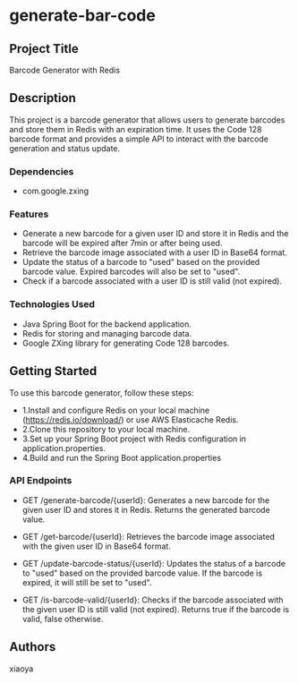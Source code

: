# generate-bar-code

## Project Title
Barcode Generator with Redis

## Description
This project is a barcode generator that allows users to generate barcodes and store them in Redis with an expiration time. 
It uses the Code 128 barcode format and provides a simple API to interact with the barcode generation and status update.

### Dependencies

* com.google.zxing

### Features
* Generate a new barcode for a given user ID and store it in Redis and the barcode will be expired after 7min or after being used.
* Retrieve the barcode image associated with a user ID in Base64 format.
* Update the status of a barcode to "used" based on the provided barcode value. Expired barcodes will also be set to "used".
* Check if a barcode associated with a user ID is still valid (not expired).

### Technologies Used
* Java Spring Boot for the backend application.
* Redis for storing and managing barcode data.
* Google ZXing library for generating Code 128 barcodes.

## Getting Started
To use this barcode generator, follow these steps:

* 1.Install and configure Redis on your local machine (https://redis.io/download/) or use AWS Elasticache Redis.
* 2.Clone this repository to your local machine.
* 3.Set up your Spring Boot project with Redis configuration in application.properties.
* 4.Build and run the Spring Boot application.properties


### API Endpoints
* GET /generate-barcode/{userId}: Generates a new barcode for the given user ID and stores it in Redis. Returns the generated barcode value.

* GET /get-barcode/{userId}: Retrieves the barcode image associated with the given user ID in Base64 format.

* GET /update-barcode-status/{userId}: Updates the status of a barcode to "used" based on the provided barcode value. If the barcode is expired, it will still be set to "used".

* GET /is-barcode-valid/{userId}: Checks if the barcode associated with the given user ID is still valid (not expired). Returns true if the barcode is valid, false otherwise.


## Authors
xiaoya

